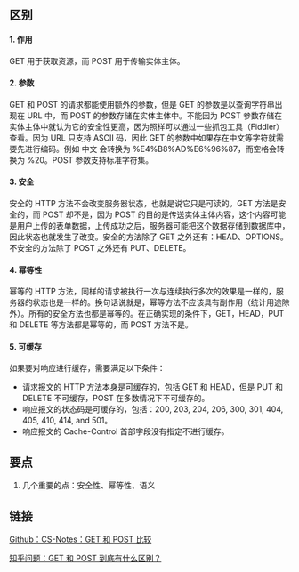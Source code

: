 ## 区别
#### 1. 作用

GET 用于获取资源，而 POST 用于传输实体主体。

#### 2. 参数

GET 和 POST 的请求都能使用额外的参数，但是 GET 的参数是以查询字符串出现在 URL 中，而 POST 的参数存储在实体主体中。不能因为 POST 参数存储在实体主体中就认为它的安全性更高，因为照样可以通过一些抓包工具（Fiddler）查看。因为 URL 只支持 ASCII 码，因此 GET 的参数中如果存在中文等字符就需要先进行编码。例如 中文 会转换为 %E4%B8%AD%E6%96%87，而空格会转换为 %20。POST 参数支持标准字符集。

#### 3. 安全

安全的 HTTP 方法不会改变服务器状态，也就是说它只是可读的。GET 方法是安全的，而 POST 却不是，因为 POST 的目的是传送实体主体内容，这个内容可能是用户上传的表单数据，上传成功之后，服务器可能把这个数据存储到数据库中，因此状态也就发生了改变。安全的方法除了 GET 之外还有：HEAD、OPTIONS。不安全的方法除了 POST 之外还有 PUT、DELETE。

#### 4. 幂等性

幂等的 HTTP 方法，同样的请求被执行一次与连续执行多次的效果是一样的，服务器的状态也是一样的。换句话说就是，幂等方法不应该具有副作用（统计用途除外）。所有的安全方法也都是幂等的。在正确实现的条件下，GET，HEAD，PUT 和 DELETE 等方法都是幂等的，而 POST 方法不是。

#### 5. 可缓存

如果要对响应进行缓存，需要满足以下条件：

* 请求报文的 HTTP 方法本身是可缓存的，包括 GET 和 HEAD，但是 PUT 和 DELETE 不可缓存，POST 在多数情况下不可缓存的。
* 响应报文的状态码是可缓存的，包括：200, 203, 204, 206, 300, 301, 404, 405, 410, 414, and 501。
* 响应报文的 Cache-Control 首部字段没有指定不进行缓存。

## 要点
1. 几个重要的点：安全性、幂等性、语义

## 链接

[Github：CS-Notes：GET 和 POST 比较](https://cyc2018.github.io/CS-Notes/#/notes/HTTP?id=%e4%b9%9d%e3%80%81get-%e5%92%8c-post-%e6%af%94%e8%be%83)

[知乎问题：GET 和 POST 到底有什么区别？](https://www.zhihu.com/question/28586791)
